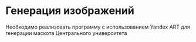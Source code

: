 # Генерация изображений

Необходимо реализовать программу с использованием Yandex ART для генерации маскота Центрального университета